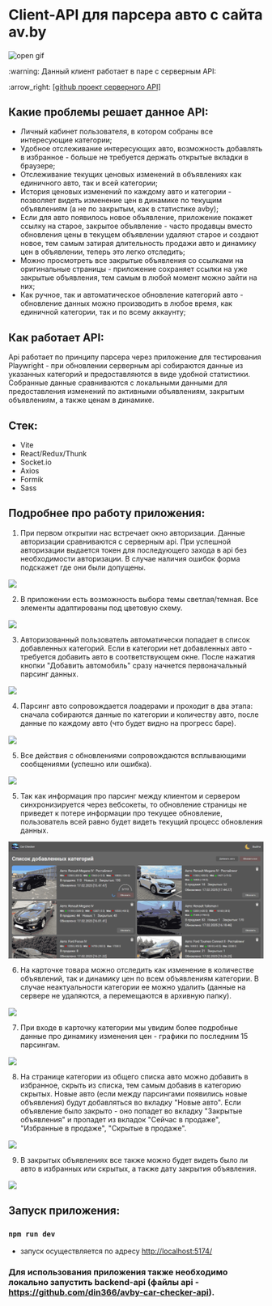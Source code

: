 # Client-API для парсера авто с сайта av.by


<img align="center" max-width="800px" src="https://github.com/din366/images/blob/main/readme%20images/commercial-projects/avby-checker/front-main-1.gif?raw=true" alt="open gif">

<p>:warning: Данный клиент работает в паре с серверным API:</p> 
:arrow_right: <a href="https://github.com/din366/avby-car-checker-api">[github проект серверного API]</a>

## Какие проблемы решает данное API:
- Личный кабинет пользователя, в котором собраны все интересующие категории;
- Удобное отслеживание интересующих авто, возможность добавлять в избранное - больше не требуется держать открытые вкладки в браузере;
- Отслеживание текущих ценовых изменений в объявлениях как единичного авто, так и всей категории;
- История ценовых изменений по каждому авто и категории - позволяет видеть изменение цен в динамике по текущим объявлениям (а не по закрытым, как в статистике avby);
- Если для авто появилось новое объявление, приложение покажет ссылку на старое, закрытое объявление - часто продавцы вместо обновления цены в текущем объявлении удаляют старое и создают новое, тем самым затирая длительность продажи авто и динамику цен в объявлении, теперь это легко отследить;
- Можно просмотреть все закрытые объявления со ссылками на оригинальные страницы - приложение сохраняет ссылки на уже закрытые объявления, тем самым в любой момент можно зайти на них;
- Как ручное, так и автоматическое обновление категорий авто - обновление данных можно производить в любое время, как единичной категории, так и по всему аккаунту;

## Как работает API:
Api работает по принципу парсера через приложение для тестирования Playwright - при обновлении серверным api собираются данные 
из указанных категорий и предоставляются в виде удобной статистики. 
Собранные данные сравниваются с локальными данными для предоставления изменений по активными объявлениям, закрытым объявлениям, а также ценам в динамике.

## Стек:
- Vite
- React/Redux/Thunk
- Socket.io
- Axios
- Formik
- Sass

## Подробнее про работу приложения:

1. При первом открытии нас встречает окно авторизации. Данные авторизации сравниваются с серверным api. 
При успешной авторизации выдается токен для последующего захода в api без необходимости авторизации. В случае наличия ошибок форма подскажет где они были допущены.

<img align="center" max-width="800px" src="https://github.com/din366/images/blob/main/readme%20images/avby-checker/work-1.png">

2. В приложении есть возможность выбора темы светлая/темная. Все элементы адаптированы под цветовую схему.

<img align="center" max-width="800px" src="https://github.com/din366/images/blob/main/readme%20images/avby-checker/work-2.png">

3. Авторизованный пользователь автоматически попадает в список добавленных категорий. 
Если в категории нет добавленных авто - требуется добавить авто в соответствующем окне. 
После нажатия кнопки "Добавить автомобиль" сразу начнется первоначальный парсинг данных.

<img align="center" max-width="800px" src="https://github.com/din366/images/blob/main/readme%20images/avby-checker/work-3.png">

4. Парсинг авто сопровождается лоадерами и проходит в два этапа: сначала собираются данные по категории и количеству авто, после данные по каждому авто (что будет видно на прогресс баре).

<img align="center" max-width="800px" src="https://github.com/din366/images/blob/main/readme%20images/avby-checker/work-4.png">

5. Все действия с обновлениями сопровождаются всплывающими сообщениями (успешно или ошибка).

<img align="center" max-width="800px" src="https://github.com/din366/images/blob/main/readme%20images/avby-checker/work-5.png">

5. Так как информация про парсинг между клиентом и сервером синхронизируется через вебсокеты, то обновление страницы не приведет к потере информации про текущее обновление, пользователь всей равно будет видеть текущий процесс обновления данных.

<img align="center" max-width="800px" src="https://github.com/din366/images/blob/main/readme%20images/avby-checker/work-6.gif">

6. На карточке товара можно отследить как изменение в количестве объявлений, так и динамику цен по всем объявлениям категории. В случае неактуальности категории ее можно удалить (данные на сервере не удаляются, а перемещаются в архивную папку).

<img align="center" max-width="800px" src="https://github.com/din366/images/blob/main/readme%20images/avby-checker/work-7.png">

7. При входе в карточку категории мы увидим более подробные данные про динамику изменения цен - графики по последним 15 парсингам.

<img align="center" max-width="800px" src="https://github.com/din366/images/blob/main/readme%20images/avby-checker/work-8.png">

8. На странице категории из общего списка авто можно добавить в избранное, скрыть из списка, тем самым добавив в категорию скрытых. Новые авто (если между парсингами появились новые объявления) будут добавляться во вкладку "Новые авто". Если объявление было закрыто - оно попадет во вкладку "Закрытые объявления" и пропадет из вкладок "Сейчас в продаже", "Избранные в продаже", "Скрытые в продаже".

<img align="center" max-width="800px" src="https://github.com/din366/images/blob/main/readme%20images/avby-checker/work-9.png">

9. В закрытых объявлениях все также можно будет видеть было ли авто в избранных или скрытых, а также дату закрытия объявления.

<img align="center" max-width="800px" src="https://github.com/din366/images/blob/main/readme%20images/avby-checker/work-10.png">

## Запуск приложения:

### `npm run dev`

- запуск осуществляется по адресу [http://localhost:5174/](http://localhost:5174/)

### Для использования приложения также необходимо локально запустить backend-api (файлы api - https://github.com/din366/avby-car-checker-api).